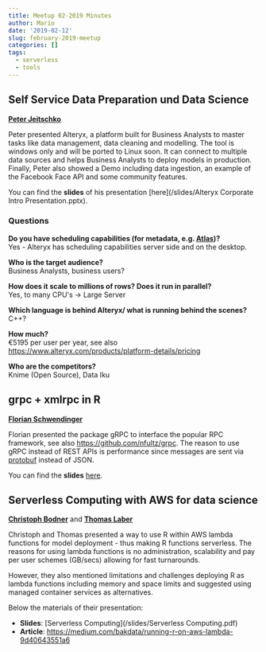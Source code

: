 ```yaml
---
title: Meetup 02-2019 Minutes
author: Mario
date: '2019-02-12'
slug: february-2019-meetup
categories: []
tags:
  - serverless
  - tools
--- 
```


## Self Service Data Preparation und Data Science
[**Peter Jeitschko**](https://www.linkedin.com/in/peter-jeitschko-3aa02179)

Peter presented Alteryx, a platform built for Business Analysts to master tasks like data management, data cleaning and modelling. The tool is windows only and will be ported to Linux soon. It can connect to multiple data sources and helps Business Analysts to deploy models in production. Finally, Peter also showed a Demo including data ingestion, an example of the Facebook Face API and some community features.

You can find the **slides** of his presentation [here](/slides/Alteryx Corporate Intro Presentation.pptx).

### Questions

**Do you have scheduling capabilities (for metadata, e.g. [Atlas](https://atlas.apache.org/))?**<br>
Yes - Alteryx has scheduling capabilities server side and on the desktop.

**Who is the target audience?**<br>
Business Analysts, business users?

**How does it scale to millions of rows? Does it run in parallel?**<br>
Yes, to many CPU's -> Large Server

**Which language is behind Alteryx/ what is running behind the scenes?**<br>
C++?

**How much?**<br>
€5195 per user per year, see also https://www.alteryx.com/products/platform-details/pricing

**Who are the competitors?**<br>
Knime (Open Source), Data Iku

## grpc + xmlrpc in R
[**Florian Schwendinger**](https://www.wu.ac.at/statmath/faculty-staff/faculty/fschwendinger)

Florian presented the package gRPC to interface the popular RPC framework, see also https://github.com/nfultz/grpc. The reason to use gRPC instead of REST APIs is performance since messages are sent via [protobuf](http://dirk.eddelbuettel.com/code/rprotobuf.html) instead of JSON.

You can find the **slides** [here](/slides/grpc.pdf).

## Serverless Computing with AWS for data science
[**Christoph Bodner**](https://www.linkedin.com/in/christoph-bodner) and [**Thomas Laber**](https://www.linkedin.com/in/thomas-laber)

Christoph and Thomas presented a way to use R within AWS lambda functions for model deployment - thus making R functions serverless. The reasons for using lambda functions is no administration, scalability and pay per user schemes (GB/secs) allowing for fast turnarounds.

However, they also mentioned limitations and challenges deploying R as lambda functions including memory and space limits and suggested using managed container services as alternatives. 

Below the materials of their presentation:

- **Slides**: [Serverless Computing](/slides/Serverless Computing.pdf)
- **Article**: https://medium.com/bakdata/running-r-on-aws-lambda-9d40643551a6
